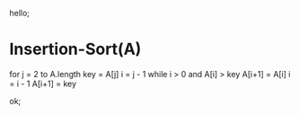hello;

# Insertion-Sort(A)
for j = 2 to A.length
    key = A[j]
    i = j - 1
    while i > 0 and A[i] > key
    	  A[i+1] = A[i]
	  i = i - 1
    A[i+1] = key

ok;